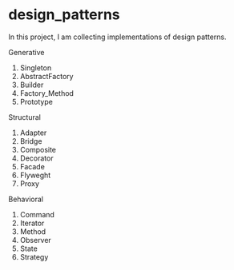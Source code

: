 # design_patterns

In this project, I am collecting implementations of design patterns.


Generative
 1) Singleton
 2) AbstractFactory
 3) Builder
 4) Factory_Method
 5) Prototype

Structural
 1) Adapter
 2) Bridge
 3) Composite
 4) Decorator
 5) Facade
 6) Flyweght
 7) Proxy

Behavioral
 1) Command
 2) Iterator
 3) Method
 4) Observer
 5) State
 6) Strategy

